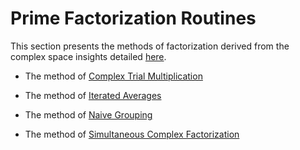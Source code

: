 # Prime Factorization Routines

This section presents the methods of factorization derived from the complex space insights detailed [here](../Complex%20space.md).

* The method of [Complex Trial Multiplication](Complex%20Trial%20Multiplication.md)

* The method of [Iterated Averages](Iterated%20Averages.md)

* The method of [Naive Grouping](Naive%20Grouping.md)

* The method of [Simultaneous Complex Factorization](Simultaneous%20Complex%20Factorization.md)
